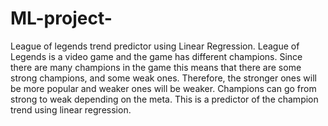 # ML-project-
League of legends trend predictor using Linear Regression. League of Legends is a video game and the game has different champions. Since there are many champions in the game this means that there are some strong champions, and some weak ones. Therefore, the stronger ones will be more popular and weaker ones will be weaker. Champions can go from strong to weak depending on the meta. This is a predictor of the champion trend using linear regression. 
